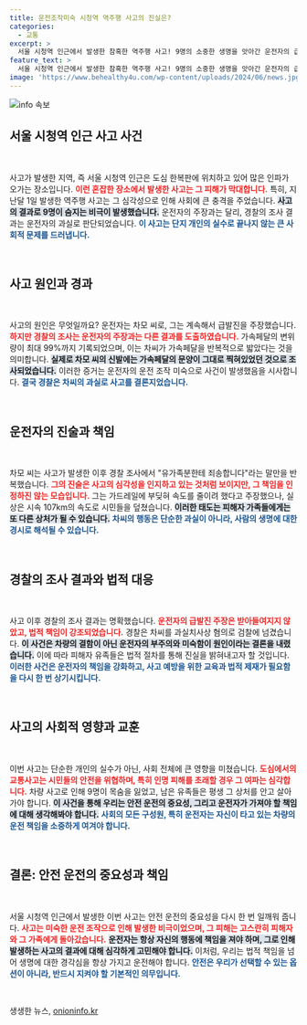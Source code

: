 ```yaml
---
title: 운전조작미숙 시청역 역주행 사고의 진실은?
categories:
  - 교통
excerpt: >
  서울 시청역 인근에서 발생한 참혹한 역주행 사고! 9명의 소중한 생명을 앗아간 운전자의 급발진 주장이 경찰 조사로 무너졌습니다. 운전 미숙으로 드러난 충격적인 진실, 이어지는 법적 책임은 어떻게 될까요?
feature_text: >
  서울 시청역 인근에서 발생한 참혹한 역주행 사고! 9명의 소중한 생명을 앗아간 운전자의 급발진 주장이 경찰 조사로 무너졌습니다. 운전 미숙으로 드러난 충격적인 진실, 이어지는 법적 책임은 어떻게 될까요?
image: 'https://www.behealthy4u.com/wp-content/uploads/2024/06/news.jpg'
---
```


<p><img src="https://www.behealthy4u.com/wp-content/uploads/2024/06/news.jpg" alt="info 속보" /></p>

<h2 data-ke-size="size26">서울 시청역 인근 사고 사건</h2>

<p data-ke-size="size16">&nbsp;</p>

<p>사고가 발생한 지역, 즉 서울 시청역 인근은 도심 한복판에 위치하고 있어 많은 인파가 오가는 장소입니다. <b><span style="color: #ee2323;">이런 혼잡한 장소에서 발생한 사고는 그 피해가 막대합니다.</span></b> 특히, 지난달 1일 발생한 역주행 사고는 그 심각성으로 인해 사회에 큰 충격을 주었습니다. <b><span style="background-color: #21538527;">사고의 결과로 9명이 숨지는 비극이 발생했습니다.</span></b> 운전자의 주장과는 달리, 경찰의 조사 결과는 운전자의 과실로 판단되었습니다. <b><span style="color: #1a5490;">이 사고는 단지 개인의 실수로 끝나지 않는 큰 사회적 문제를 드러냅니다.</span></b> </p>

<p data-ke-size="size16">&nbsp;</p>

<h2 data-ke-size="size26">사고 원인과 경과</h2>

<p data-ke-size="size16">&nbsp;</p>

<p>사고의 원인은 무엇일까요? 운전자는 차모 씨로, 그는 계속해서 급발진을 주장했습니다. <b><span style="color: #ee2323;">하지만 경찰의 조사는 운전자의 주장과는 다른 결과를 도출하였습니다.</span></b> 가속페달의 변위량이 최대 99%까지 기록되었으며, 이는 차씨가 가속페달을 반복적으로 밟았다는 것을 의미합니다. <b><span style="background-color: #21538527;">실제로 차모 씨의 신발에는 가속페달의 문양이 그대로 찍혀있었던 것으로 조사되었습니다.</span></b> 이러한 증거는 운전자의 운전 조작 미숙으로 사건이 발생했음을 시사합니다. <b><span style="color: #1a5490;">결국 경찰은 차씨의 과실로 사고를 결론지었습니다.</span></b> </p>

<p data-ke-size="size16">&nbsp;</p>

<h2 data-ke-size="size26">운전자의 진술과 책임</h2>

<p data-ke-size="size16">&nbsp;</p>

<p>차모 씨는 사고가 발생한 이후 경찰 조사에서 "유가족분한테 죄송합니다"라는 말만을 반복했습니다. <b><span style="color: #ee2323;">그의 진술은 사고의 심각성을 인지하고 있는 것처럼 보이지만, 그 책임을 인정하진 않는 모습입니다.</span></b> 그는 가드레일에 부딪혀 속도를 줄이려 했다고 주장했으나, 실상은 시속 107km의 속도로 시민들을 덮쳤습니다. <b><span style="background-color: #21538527;">이러한 태도는 피해자 가족들에게는 또 다른 상처가 될 수 있습니다.</span></b> <b><span style="color: #1a5490;">차씨의 행동은 단순한 과실이 아니라, 사람의 생명에 대한 경시로 해석될 수 있습니다.</span></b> </p>

<p data-ke-size="size16">&nbsp;</p>

<h2 data-ke-size="size26">경찰의 조사 결과와 법적 대응</h2>

<p data-ke-size="size16">&nbsp;</p>

<p>사고 이후 경찰의 조사 결과는 명확했습니다. <b><span style="color: #ee2323;">운전자의 급발진 주장은 받아들여지지 않았고, 법적 책임이 강조되었습니다.</span></b> 경찰은 차씨를 과실치사상 혐의로 검찰에 넘겼습니다. <b><span style="background-color: #21538527;">이 사건은 차량의 결함이 아닌 운전자의 부주의와 미숙함이 원인이라는 결론을 내렸습니다.</span></b> 이에 따라 피해자 유족들은 법적 절차를 통해 진실을 밝혀내고자 할 것입니다. <b><span style="color: #1a5490;">이러한 사건은 운전자의 책임을 강화하고, 사고 예방을 위한 교육과 법적 제재가 필요함을 다시 한 번 상기시킵니다.</span></b> </p>

<p data-ke-size="size16">&nbsp;</p>

<h2 data-ke-size="size26">사고의 사회적 영향과 교훈</h2>

<p data-ke-size="size16">&nbsp;</p>

<p>이번 사고는 단순한 개인의 실수가 아닌, 사회 전체에 큰 영향을 미쳤습니다. <b><span style="color: #ee2323;">도심에서의 교통사고는 시민들의 안전을 위협하며, 특히 인명 피해를 초래할 경우 그 여파는 심각합니다.</span></b> 차량 사고로 인해 9명이 목숨을 잃었고, 남은 유족들은 평생 그 상처를 안고 살아가야 합니다. <b><span style="background-color: #21538527;">이 사건을 통해 우리는 안전 운전의 중요성, 그리고 운전자가 가져야 할 책임에 대해 생각해봐야 합니다.</span></b> <b><span style="color: #1a5490;">사회의 모든 구성원, 특히 운전자는 자신이 타고 있는 차량의 운전 책임을 소중하게 여겨야 합니다.</span></b> </p>

<p data-ke-size="size16">&nbsp;</p>

<h2 data-ke-size="size26">결론: 안전 운전의 중요성과 책임</h2>

<p data-ke-size="size16">&nbsp;</p>

<p>서울 시청역 인근에서 발생한 이번 사고는 안전 운전의 중요성을 다시 한 번 일깨워 줍니다. <b><span style="color: #ee2323;">사고는 미숙한 운전 조작으로 인해 발생한 비극이었으며, 그 피해는 고스란히 피해자와 그 가족에게 돌아갔습니다.</span></b> <b><span style="background-color: #21538527;">운전자는 항상 자신의 행동에 책임을 져야 하며, 그로 인해 발생하는 사고의 결과에 대해 심각하게 고민해야 합니다.</span></b> 이처럼, 우리는 법적 책임을 넘어 생명에 대한 경각심을 항상 가지고 운전해야 합니다. <b><span style="color: #1a5490;">안전은 우리가 선택할 수 있는 옵션이 아니라, 반드시 지켜야 할 기본적인 의무입니다.</span></b> </p>

<p data-ke-size="size16">&nbsp;</p>
생생한 뉴스, <a href="https://onioninfo.kr" rel="dofollow">onioninfo.kr</a>


